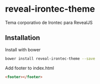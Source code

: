 # reveal-irontec-theme
Tema corporativo de Irontec para RevealJS

## Installation
Install with bower
```bash
bower install reveal-irontec-theme --save
```

Add footer to index.html
```html
<footer></footer>
